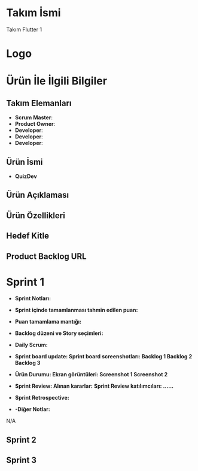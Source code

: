 # Takım İsmi
Takım Flutter 1

# Logo

# Ürün İle İlgili Bilgiler
## **Takım Elemanları**
- **Scrum Master**:
- **Product Owner**:
- **Developer**:
- **Developer**:
- **Developer**:

## Ürün İsmi
- **QuizDev**

## Ürün Açıklaması

## Ürün Özellikleri

## Hedef Kitle

## Product Backlog URL

# Sprint 1
- **Sprint Notları:**

- **Sprint içinde tamamlanması tahmin edilen puan:**

- **Puan tamamlama mantığı:**

- **Backlog düzeni ve Story seçimleri:**

- **Daily Scrum:**

- **Sprint board update: Sprint board screenshotları: Backlog 1 Backlog 2 Backlog 3**

- **Ürün Durumu: Ekran görüntüleri: Screenshot 1 Screenshot 2**

- **Sprint Review: Alınan kararlar:** **Sprint Review katılımcıları: ......**

- **Sprint Retrospective:**

- **-Diğer Notlar:**

N/A
## Sprint 2
## Sprint 3
